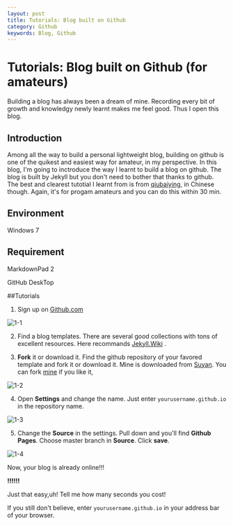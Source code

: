 ```yaml
---
layout: post
title: Tutorials: Blog built on Github
category: Github
keywords: Blog, Github
---
```

# Tutorials: Blog built on Github (for amateurs)

Building a blog has always been a dream of mine. Recording every bit of growth and knowledgy newly learnt makes me feel good. Thus I open this blog.

## Introduction
Among all the way to build a personal lightweight blog, building on github is one of the quikest and easiest way for amateur, in my perspective. In this blog, I'm going to inctroduce the way I learnt to build a blog on github. The blog is built by Jekyll but you don't need to bother that thanks to github. The best and clearest tutotial I learnt from is from [qiubaiying](https://github.com/qiubaiying/qiubaiying.github.io/blob/master/_posts/2017-02-06-%E5%BF%AB%E9%80%9F%E6%90%AD%E5%BB%BA%E4%B8%AA%E4%BA%BA%E5%8D%9A%E5%AE%A2.md), in Chinese though. Again, it's for progam amateurs and you can do this within 30 min.

## Environment
Windows 7

## Requirement
MarkdownPad 2

GitHub DeskTop

##Tutorials

1. Sign up on [Github.com](https://github.com/)

![1-1](http://p720v2ufu.bkt.clouddn.com/github/blog/1-1.png)

2. Find a blog templates. 
There are several good collections with tons of excellent resources. Here recommands [Jekyll.Wiki](https://github.com/jekyll/jekyll/wiki/Sites) . 

3. **Fork** it or download it. 
Find the github repository of your favored template and fork it or download it. Mine is downloaded from [Suyan](https://github.com/suyan/). You can fork [mine](https://github.com/UxxUnet/UxxUnet.github.io) if you like it,

![1-2](http://p720v2ufu.bkt.clouddn.com/github/blog/1-2.png)

4. Open **Settings** and change the name.
Just enter `yourusername.github.io` in the repository name.

![1-3](http://p720v2ufu.bkt.clouddn.com/github/blog/1-3.png)

5. Change the **Source** in the settings.
Pull down and you'll find **Github Pages**. Choose master branch in **Source**. Click **save**.

![1-4](http://p720v2ufu.bkt.clouddn.com/github/blog/1-4.png)

Now, your blog is already online!!!

**!!!!!!**

Just that easy,uh! Tell me how many seconds you cost!

If you still don't believe, enter `yourusername.github.io` in your address bar of your browser.
